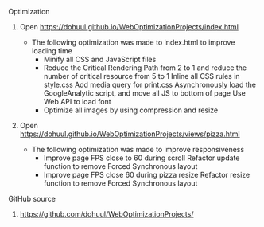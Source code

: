 Optimization

1. Open https://dohuul.github.io/WebOptimizationProjects/index.html
    + The following optimization was made to index.html to improve loading time
        - Minify all CSS and JavaScript files
        - Reduce the Critical Rendering Path from 2 to 1 and reduce the number of critical resource from 5 to 1
            Inline all CSS rules in style.css
            Add media query for print.css
            Asynchronously load the GoogleAnalytic script, and move all JS to bottom of page
            Use Web API to load font
        - Optimize all images by using compression and resize

2. Open https://dohuul.github.io/WebOptimizationProjects/views/pizza.html
    + The following optimization was made to improve responsiveness
        - Improve page FPS close to 60 during scroll
            Refactor update function to remove Forced Synchronous layout
        - Improve page FPS close 60 during pizza resize
            Refactor resize function to remove Forced Synchronous layout

GitHub source

1. https://github.com/dohuul/WebOptimizationProjects/
